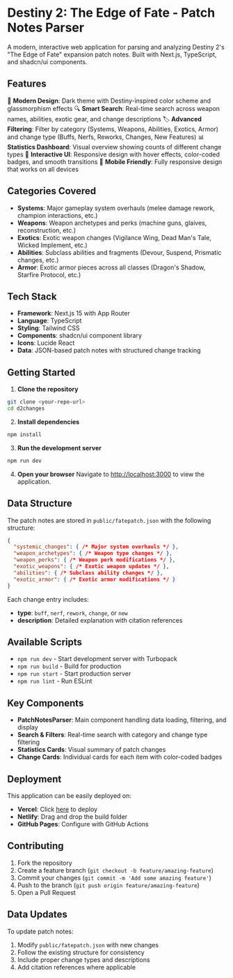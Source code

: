 # Destiny 2: The Edge of Fate - Patch Notes Parser

A modern, interactive web application for parsing and analyzing Destiny 2's "The Edge of Fate" expansion patch notes. Built with Next.js, TypeScript, and shadcn/ui components.

## Features

🎯 **Modern Design**: Dark theme with Destiny-inspired color scheme and glassmorphism effects
🔍 **Smart Search**: Real-time search across weapon names, abilities, exotic gear, and change descriptions
🏷️ **Advanced Filtering**: Filter by category (Systems, Weapons, Abilities, Exotics, Armor) and change type (Buffs, Nerfs, Reworks, Changes, New Features)
📊 **Statistics Dashboard**: Visual overview showing counts of different change types
🎨 **Interactive UI**: Responsive design with hover effects, color-coded badges, and smooth transitions
📱 **Mobile Friendly**: Fully responsive design that works on all devices

## Categories Covered

- **Systems**: Major gameplay system overhauls (melee damage rework, champion interactions, etc.)
- **Weapons**: Weapon archetypes and perks (machine guns, glaives, reconstruction, etc.)
- **Exotics**: Exotic weapon changes (Vigilance Wing, Dead Man's Tale, Wicked Implement, etc.)
- **Abilities**: Subclass abilities and fragments (Devour, Suspend, Prismatic changes, etc.)
- **Armor**: Exotic armor pieces across all classes (Dragon's Shadow, Starfire Protocol, etc.)

## Tech Stack

- **Framework**: Next.js 15 with App Router
- **Language**: TypeScript
- **Styling**: Tailwind CSS
- **Components**: shadcn/ui component library
- **Icons**: Lucide React
- **Data**: JSON-based patch notes with structured change tracking

## Getting Started

1. **Clone the repository**
```bash
git clone <your-repo-url>
cd d2changes
```

2. **Install dependencies**
```bash
npm install
```

3. **Run the development server**
```bash
npm run dev
```

4. **Open your browser**
Navigate to [http://localhost:3000](http://localhost:3000) to view the application.

## Data Structure

The patch notes are stored in `public/fatepatch.json` with the following structure:

```json
{
  "systemic_changes": { /* Major system overhauls */ },
  "weapon_archetypes": { /* Weapon type changes */ },
  "weapon_perks": { /* Weapon perk modifications */ },
  "exotic_weapons": { /* Exotic weapon updates */ },
  "abilities": { /* Subclass ability changes */ },
  "exotic_armor": { /* Exotic armor modifications */ }
}
```

Each change entry includes:
- **type**: `buff`, `nerf`, `rework`, `change`, or `new`
- **description**: Detailed explanation with citation references

## Available Scripts

- `npm run dev` - Start development server with Turbopack
- `npm run build` - Build for production
- `npm run start` - Start production server
- `npm run lint` - Run ESLint

## Key Components

- **PatchNotesParser**: Main component handling data loading, filtering, and display
- **Search & Filters**: Real-time search with category and change type filtering
- **Statistics Cards**: Visual summary of patch changes
- **Change Cards**: Individual cards for each item with color-coded badges

## Deployment

This application can be easily deployed on:

- **Vercel**: Click [here](https://vercel.com/new) to deploy
- **Netlify**: Drag and drop the build folder
- **GitHub Pages**: Configure with GitHub Actions

## Contributing

1. Fork the repository
2. Create a feature branch (`git checkout -b feature/amazing-feature`)
3. Commit your changes (`git commit -m 'Add some amazing feature'`)
4. Push to the branch (`git push origin feature/amazing-feature`)
5. Open a Pull Request

## Data Updates

To update patch notes:
1. Modify `public/fatepatch.json` with new changes
2. Follow the existing structure for consistency
3. Include proper change types and descriptions
4. Add citation references where applicable
